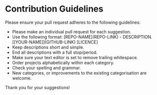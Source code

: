 # Contribution Guidelines
Please ensure your pull request adheres to the following guidelines:

* Please make an individual pull request for each suggestion.
* Use the following format: \[REPO-NAME\]\(REPO-LINK\) - DESCRIPTION. \[\[YOUR-NAME\]\]\(GITHUB-LINK\) [LICENCE] 
* Keep descriptions short and simple.
* End all descriptions with a full stop/period.
* Make sure your text editor is set to remove trailing whitespace.
* Order projects alphabetically within each category.
* Check your spelling and grammar.
* New categories, or improvements to the existing categorisation are welcome.

Thank you for your suggestions!

